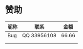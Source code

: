 # 赞助



| 昵称 | 联系        | 金额  |
| ---- | ----------- | ----- |
| Bug  | QQ 33956108 | 66.66 |
|      |             |       |
|      |             |       |


